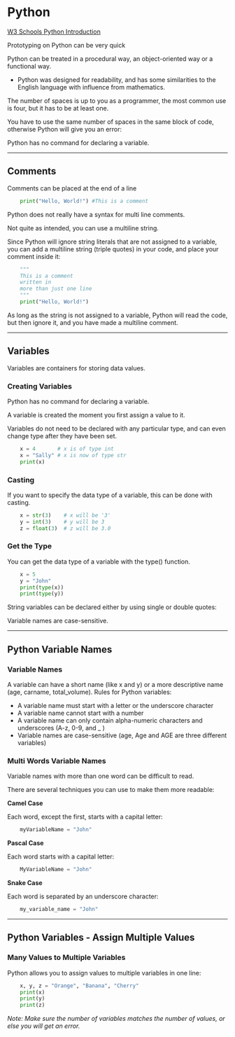 # **Python**

[W3 Schools Python Introduction](https://www.w3schools.com/python/python_intro.asp "python introduction")

Prototyping on Python can be very quick

Python can be treated in a procedural way, an object-oriented way or a functional way.

* Python was designed for readability, and has some similarities to the English language with influence from mathematics.


The number of spaces is up to you as a programmer, the most common use is four, but it has to be at least one.

You have to use the same number of spaces in the same block of code, otherwise Python will give you an error:

Python has no command for declaring a variable.

- - -
## **Comments**

Comments can be placed at the end of a line

```python
    print("Hello, World!") #This is a comment
```

Python does not really have a syntax for multi line comments.

Not quite as intended, you can use a multiline string.

Since Python will ignore string literals that are not assigned to a variable, you can add a multiline string (triple quotes) in your code, and place your comment inside it:

```python
    """
    This is a comment
    written in
    more than just one line
    """
    print("Hello, World!")
```

As long as the string is not assigned to a variable, Python will read the code, but then ignore it, and you have made a multiline comment.

- - -

## **Variables**

Variables are containers for storing data values.

### Creating Variables

Python has no command for declaring a variable.

A variable is created the moment you first assign a value to it.

Variables do not need to be declared with any particular type, and can even change type after they have been set.

```python
    x = 4       # x is of type int
    x = "Sally" # x is now of type str
    print(x)
```

### Casting

If you want to specify the data type of a variable, this can be done with casting.

```python
    x = str(3)    # x will be '3'
    y = int(3)    # y will be 3
    z = float(3)  # z will be 3.0
```
### Get the Type

You can get the data type of a variable with the type() function.

```python
    x = 5
    y = "John"
    print(type(x))
    print(type(y))
```

String variables can be declared either by using single or double quotes:

Variable names are case-sensitive.

---

## **Python Variable Names**

### Variable Names

A variable can have a short name (like x and y) or a more descriptive name (age, carname, total_volume). Rules for Python variables:
* A variable name must start with a letter or the underscore character
* A variable name cannot start with a number
* A variable name can only contain alpha-numeric characters and underscores (A-z, 0-9, and _ )
* Variable names are case-sensitive (age, Age and AGE are three different variables)

### Multi Words Variable Names

Variable names with more than one word can be difficult to read.

There are several techniques you can use to make them more readable:

**Camel Case**

Each word, except the first, starts with a capital letter:

```python
    myVariableName = "John"
```

**Pascal Case**

Each word starts with a capital letter:

```python
    MyVariableName = "John"
```

**Snake Case**

Each word is separated by an underscore character:

```python
    my_variable_name = "John"
```

---

## **Python Variables - Assign Multiple Values**

### Many Values to Multiple Variables

Python allows you to assign values to multiple variables in one line:

```python
    x, y, z = "Orange", "Banana", "Cherry"
    print(x)
    print(y)
    print(z)
```

*Note: Make sure the number of variables matches the number of values, or else you will get an error.*

